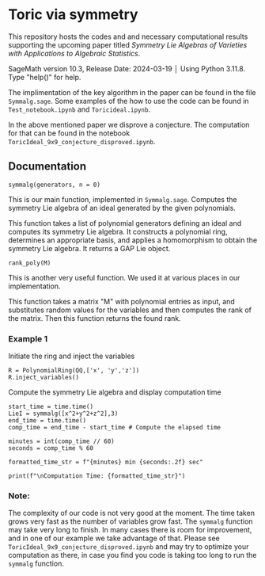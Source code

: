 # Toric via symmetry
This repository hosts the codes and and necessary computational results supporting the upcoming paper titled _Symmetry Lie Algebras of Varieties with Applications to Algebraic Statistics_.

SageMath version 10.3, Release Date: 2024-03-19                    │
Using Python 3.11.8. Type "help()" for help.     

The implimentation of the key algorithm in the paper can be found in the file `Symmalg.sage`. Some examples of the how to use the code can be found in `Test_notebook.ipynb` and `Toricideal.ipynb`.

In the above mentioned paper we disprove a conjecture. The computation for that can be found in the notebook `ToricIdeal_9x9_conjecture_disproved.ipynb`.

## Documentation
`symmalg(generators, n = 0)`

This is our main function, implemented in `Symmalg.sage`.
Computes the symmetry Lie algebra of an ideal generated by the given polynomials.
    
This function takes a list of polynomial generators defining an ideal and computes its symmetry Lie algebra. It constructs a polynomial ring, determines an appropriate basis, and applies a homomorphism to obtain the symmetry Lie algebra. It returns a GAP Lie object.


`rank_poly(M)`

This is another very useful function. We used it at various places in our implementation.

This function takes a matrix "M" with polynomial entries as input, and substitutes random values for the variables and then computes the rank of the matrix. Then this function returns the found rank.

### Example 1

Initiate the ring and inject the variables
```
R = PolynomialRing(QQ,['x', 'y','z'])
R.inject_variables()
```
Compute the symmetry Lie algebra and display computation time
```
start_time = time.time()
LieI = symmalg([x^2+y^2+z^2],3)
end_time = time.time()
comp_time = end_time - start_time # Compute the elapsed time

minutes = int(comp_time // 60)
seconds = comp_time % 60

formatted_time_str = f"{minutes} min {seconds:.2f} sec"

print(f"\nComputation Time: {formatted_time_str}")
```

### Note:
The complexity of our code is not very good at the moment. The time taken grows very fast as the number of variables grow fast. The ```symmalg``` function may take very long to finish. In many cases there is room for improvement, and in one of our example we take advantage of that. Please see `ToricIdeal_9x9_conjecture_disproved.ipynb` and may try to optimize your computation as there, in case you find you code is taking too long to run the ```symmalg``` function.